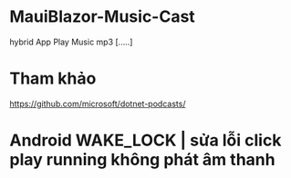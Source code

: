 # MauiBlazor-Music-Cast
hybrid App Play Music mp3 [.....]
# Tham khảo
https://github.com/microsoft/dotnet-podcasts/

# Android WAKE_LOCK | sửa lỗi click play running không phát âm thanh
<?xml version="1.0" encoding="utf-8"?>
<manifest xmlns:android="http://schemas.android.com/apk/res/android">
    <application 
	android:allowBackup="true" 
	android:icon="@mipmap/appicon" 
	android:roundIcon="@mipmap/appicon_round" 
	android:supportsRtl="true"
	android:networkSecurityConfig="@xml/network_security_config"
	></application>
    <uses-permission android:name="android.permission.ACCESS_NETWORK_STATE" />
    <uses-permission android:name="android.permission.INTERNET" />
	<uses-permission android:name="android.permission.WAKE_LOCK" />
</manifest>